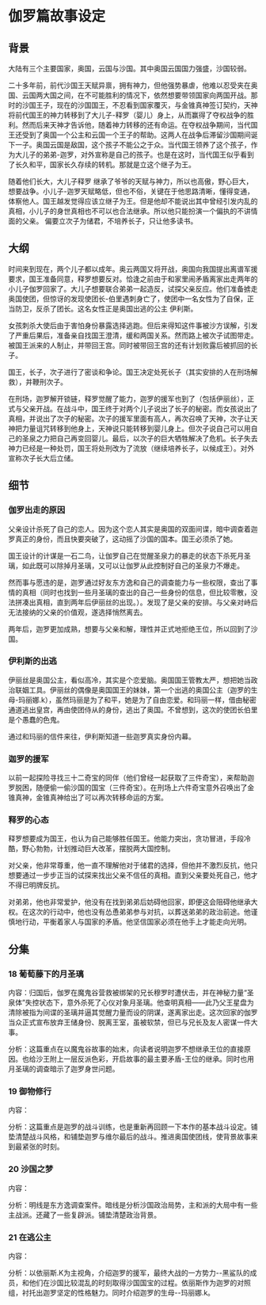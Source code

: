 # 伽罗篇故事设定


## 背景

大陆有三个主要国家，奥国，云国与沙国。其中奥国云国国力强盛，沙国较弱。

二十多年前，前代沙国王天赋异禀，拥有神力，但他强势暴虐，他难以忍受夹在奥国、云国两大国之间，在不可能胜利的情况下，依然想要带领国家向两国开战。那时的沙国王子，现在的沙国国王，不忍看到国家覆灭，与金锥真神签订契约，天神将前代国王的神力转移到了大儿子-释罗（婴儿）身上，从而赢得了夺权战争的胜利。然而后来天神才告诉他，随着神力转移的还有命运。在夺权战争期间，当代国王还受到了奥国一个公主和云国一个王子的帮助。这两人在战争后滞留沙国期间诞下一子。奥国云国是敌国，这个孩子不能公之于众。当代国王领养了这个孩子，作为大儿子的弟弟-迦罗，对外宣称是自己的孩子。也是在这时，当代国王似乎看到了长久和平，国家长久存续的转机。那就是立这个继子为王。

随着他们长大，大儿子释罗 继承了爷爷的天赋与神力，所以也高傲，野心巨大，想要战争。小儿子-迦罗天赋略低，但也不俗，关键在于他思路清晰，懂得变通，体察他人。国王越发觉得应该立继子为王。但是他却不能说出其中曾经引发内乱的真相，小儿子的身世真相也不可以也合法继承。所以他只能扮演一个偏执的不讲情面的父亲。
偏要立次子为储君，不培养长子，只让他多读书。

## 大纲

时间来到现在，两个儿子都以成年。奥云两国又将开战，奥国向我国提出离谱军援要求，国王准备同意，释罗想要反对。恰逢之前由于和家里闹矛盾离家出走两年的小儿子伽罗回家了。大儿子想要联合弟弟一起造反，试探父亲反应。他们准备掳走奥国使团，但惊讶的发现使团长-伯里遇刺身亡了，使团中一名女性为了自保，正当防卫，反杀了团长。这名女性正是奥国出逃的公主 伊利斯。

女孩刺杀大使后由于害怕身份暴露选择逃跑。但后来得知这件事被沙方误解，引发了严重后果后，准备亲自找国王澄清，缓和两国关系。然而路上被次子试图带走。被国王派来的人制止，并带回王宫。同时被带回王宫的还有计划败露后被抓回的长子。

国王，长子，次子进行了密谈和争论。国王决定处死长子（其实安排的人在刑场解救），并鞭刑次子。

在刑场，迦罗解开锁链，释罗觉醒了能力，迦罗的援军也到了（包括伊丽丝），正式与父亲开战。在战斗中，国王终于对两个儿子说出了长子的秘密。而女孩说出了真相，并说出了次子的秘密。次子的援军里面有高人，再次召唤了天神，次子让天神把力量诅咒转移到他身上，天神说只能转移到婴儿身上。但次子说自己可以用自己的圣泉之力把自己再变回婴儿。最后，以次子的巨大牺牲解决了危机。长子失去神力已经是一种处罚，国王将处刑改为了流放（继续培养长子，以候成王）。对外宣称次子长大后立储。

## 细节

### 伽罗出走的原因

父亲设计杀死了自己的恋人。因为这个恋人其实是奥国的双面间谍，暗中调查着迦罗真正的身份，而且快要突破了，这动摇了沙国的国本。国王必须杀了她。

国王设计的计谋是一石二鸟，让伽罗自己在觉醒圣泉力的暴走的状态下杀死月圣璃，如此既可以除掉月圣璃，又可以让伽罗从此控制好自己的圣泉力不爆走。

然而事与愿违的是，迦罗通过好友东方逸和自己的调查能力与一些权限，查出了事情的真相（同时也找到一些月圣璃的查出的自己一些身份的信息，但比较零散，没法拼凑出真相，直到两年后伊丽丝的出现。）。发现了是父亲的安排。与父亲对峙后无法接纳的父亲的价值观，遂选择悄然离去。

两年后，迦罗更加成熟，想要与父亲和解，理性并正式地拒绝王位，所以回到了沙国。

### 伊利斯的出逃

伊丽丝是奥国公主，看似高冷，其实是个恋爱脑。奥国国王管教太严，想把她当政治联姻工具。伊丽丝的偶像是奥国国王的妹妹，第一个出逃的奥国公主（迦罗的生母-玛丽娜.k），虽然玛丽是为了和平，她是为了自由恋爱。和玛丽一样，借由秘密通道逃出皇宫，再由使团侍从的身份，逃出了奥国。不曾想到，这次的使团长伯里是个愚蠢的色鬼。

通过和玛丽的信件来往，伊利斯知道一些迦罗真实身份内幕。

### 迦罗的援军

以前一起探险寻找三十二奇宝的同伴（他们曾经一起获取了三件奇宝），来帮助迦罗脱困，随便偷一偷沙国的国宝（三件奇宝）。在刑场上六件奇宝意外召唤出了金锥真神，金锥真神给出了可以再次转移命运的方案。


### 释罗的心态

释罗想要成为国王，也认为自己能够胜任国王。他能力突出，贪功冒进，手段冷酷，野心勃勃，计划推动巨大改革，摆脱两大国控制。

对父亲，他非常尊重，他一直不理解他对于储君的选择，但他并不激烈反抗，他只想要通过一步步正当的试探来找出父亲不信任的真相。直到父亲要处死自己，他才不得已明牌反抗。

对弟弟，他也非常爱护，他没有在找到弟弟后妨碍他回家，即便这会阻碍他继承大权。在这次的行动中，他也没有怂恿弟弟参与对抗，以葬送弟弟的政治前途。他谨慎地行动，平衡着家人与国家的矛盾。他坚信国家必须在他手上才能走向光明。

## 分集

### 18 葡萄藤下的月圣璃

内容：归国后，伽罗在魔鬼谷营救被绑架的兄长穆罗时遭伏击，并在神秘力量“圣泉体”失控状态下，意外杀死了心仪对象月圣璃。他查明真相——此乃父王星盘为清除被指为间谍的圣璃并逼其觉醒力量而设的阴谋，遂离家出走。这次回家的伽罗当众正式宣布放弃王储身份、脱离王室，虽被软禁，但已与兄长及友人密谋一件大事。

分析：这篇重点在以魔鬼谷故事的始末，向读者说明迦罗不想继承王位的直接原因。也给沙王附上一层反派色彩，开启故事的最主要矛盾-王位的继承。同时也用月圣璃的调查暗示了迦罗身世问题。

### 19 御物修行

内容：

分析：这篇重点是迦罗的战斗训练，也是重新再回顾一下本作的基本战斗设定。铺垫清楚战斗风格，和铺垫迦罗与维尔最后的战斗。推进奥国使团线，使背景故事来到最紧张的时刻。

### 20 沙国之梦

内容：

分析：明线是东方逸调查案件。暗线是分析沙国政治局势，主和派的大局中有一些主战派。还藏了一些复辟派。铺垫清楚政治背景。

### 21 在逃公主
内容：

分析：以依丽斯.K为主视角，介绍迦罗的援军，最终大战的一方势力--黑鲨队的成员，和他们在沙国比较混乱的时刻取得沙国国宝的过程。依丽斯作为迦罗的对照组，衬托出迦罗坚定的性格魅力。同时介绍迦罗的生母--玛丽娜.k。






